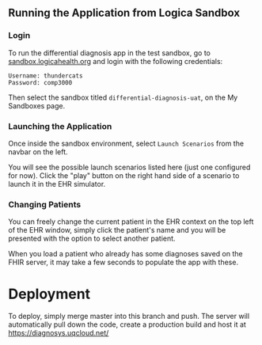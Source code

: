 ## Running the Application from Logica Sandbox
### Login
To run the differential diagnosis app in the test sandbox, go to [sandbox.logicahealth.org](https://sandbox.logicahealth.org) and login with the following credentials:
```
Username: thundercats
Password: comp3000
```

Then select the sandbox titled `differential-diagnosis-uat`, on the My Sandboxes page.

### Launching the Application
Once inside the sandbox environment, select `Launch Scenarios` from the navbar on the left.

You will see the possible launch scenarios listed here (just one configured for now). Click the "play" button on the right hand side of a scenario to launch it in the EHR simulator.

### Changing Patients
You can freely change the current patient in the EHR context on the top left of the EHR window, simply click the patient's name and you will be presented with the option to select another patient.

When you load a patient who already has some diagnoses saved on the FHIR server, it may take a few seconds to populate the app with these.

# Deployment
To deploy, simply merge master into this branch and push. The server will automatically pull down the code, create a production build and host it at https://diagnosys.uqcloud.net/
